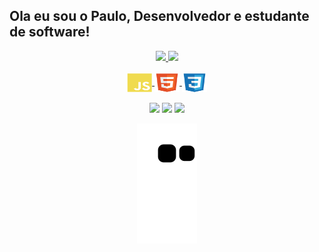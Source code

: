 ## Ola eu sou o Paulo, Desenvolvedor e estudante de software!
<div align="center">
    <a href="https://github.com/paulohtk">
    <img height="180em" src="https://github-readme-stats.vercel.app/api?username=paulohtk&show_icons=true&theme=tokyonight&hide_border=true&include_all_commits=true&count_private=true"/>
    <img height="150em" src="https://github-readme-stats.vercel.app/api/top-langs/?username=paulohtk&layout=compact&langs_count=7&theme=tokyonight&hide_border=true"/>
</div>

<div align="center"><br>
  <img align="center" alt="Paulo-Js" height="30" width="40" src="https://raw.githubusercontent.com/devicons/devicon/master/icons/javascript/javascript-plain.svg">
  <img align="center" alt="Paulo-HTML" height="30" width="40" src="https://raw.githubusercontent.com/devicons/devicon/master/icons/html5/html5-original.svg">
  <img align="center" alt="Paulo-CSS" height="30" width="40" src="https://raw.githubusercontent.com/devicons/devicon/master/icons/css3/css3-original.svg">
</div>

<br>

  
<div align="center"> 
  <a href="https://instagram.com/paulohenrique8464" target="_blank"><img src="https://img.shields.io/badge/-Instagram-%23E4405F?style=for-the-badge&logo=instagram&logoColor=white" target="_blank"></a>
  <a href ="paulosantos073@gmail.com"><img src="https://img.shields.io/badge/-Gmail-%23333?style=for-the-badge&logo=gmail&logoColor=white" target="_blank"></a>
  <a href="https://www.linkedin.com/in/paulo-henrique-876b261b4/" target="_blank"><img src="https://img.shields.io/badge/-LinkedIn-%230077B5?style=for-the-badge&logo=linkedin&logoColor=white" target="_blank"></a> 
 
  ![Snake animation](https://github.com/rafaballerini/rafaballerini/blob/output/github-contribution-grid-snake.svg)
 
</div>
